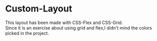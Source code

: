 # Custom-Layout
This layout has been made with CSS-Flex and CSS-Grid.<br>
Since it is an exercise about using grid and flex,I didn't mind the colors picked in the project.
